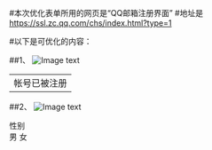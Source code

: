 #本次优化表单所用的网页是“QQ邮箱注册界面”
#地址是 https://ssl.zc.qq.com/chs/index.html?type=1

#以下是可优化的内容：

##1、
![Image text](https://raw.github.com/yourName/repositpry/master/yourprojectName/img-folder/test.jpg)

<div class="info">
    <table>
        <tbody>
            <tr><td class="error" id="email_info">帐号已被注册</td></tr>
        </tbody>
    </table>
</div>


##2、
![Image text](https://raw.github.com/yourName/repositpry/master/yourprojectName/img-folder/test.jpg)

<div class="item">性别</div>
<div class="ipt_box nobg sex_box">
    <a name="male" tabindex="9" class="checked" id="sex_1">男</a>
    <a name="femail" tabindex="10" class="unchecked" id="sex_2">女</a>
</div>